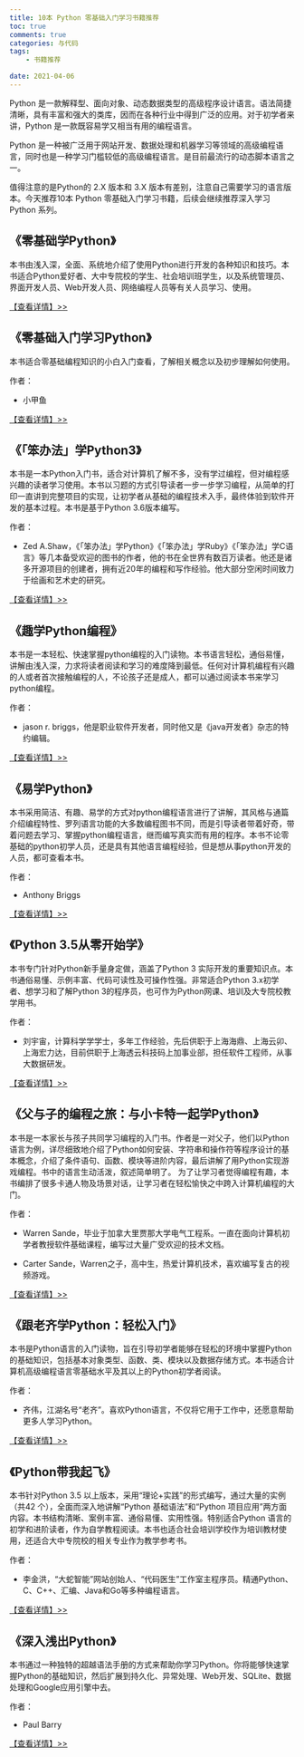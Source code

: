```yaml
---
title: 10本 Python 零基础入门学习书籍推荐
toc: true
comments: true
categories: 与代码
tags: 
	- 书籍推荐

date: 2021-04-06
---
```


Python 是一款解释型、面向对象、动态数据类型的高级程序设计语言。语法简捷清晰，具有丰富和强大的类库，因而在各种行业中得到广泛的应用。对于初学者来讲，Python 是一款既容易学又相当有用的编程语言。

Python 是一种被广泛用于网站开发、数据处理和机器学习等领域的高级编程语言，同时也是一种学习门槛较低的高级编程语言。是目前最流行的动态脚本语言之一。

值得注意的是Python的 2.X 版本和 3.X 版本有差别，注意自己需要学习的语言版本。今天推荐10本 Python 零基础入门学习书籍，后续会继续推荐深入学习 Python 系列。

## 《零基础学Python》

本书由浅入深，全面、系统地介绍了使用Python进行开发的各种知识和技巧。本书适合Python爱好者、大中专院校的学生、社会培训班学生，以及系统管理员、界面开发人员、Web开发人员、网络编程人员等有关人员学习、使用。

[【查看详情】>> ](https://union-click.jd.com/jdc?e=&p=AyIGZRhbHQsSAl0SUhwyEgZUGF0SBhAAVhNfEwYiQwpDBUoyS0IQWhkeHAxfEE8HCllHGAdFBwsCEwZWHVwRABUEXR9dER1LQglGa3ZdSl4dGisVYEcEFhwAXGpMRQhQUnUOHjdUK1sUAxEFURlcFwMiN1Uca1RsEgZUE1wSARo3VCtbEgIbBV0cWhILEwBUK1wVCyLQ%2FI%2BMs5bKtczP05jUi6yBscclMiIEZStrFTIRNxd1DkJSRgdVH1kVAUBUUBJfFQsUBFVIWkdSQg5XS14VBRM3VxpaEQs%3D)

## 《零基础入门学习Python》

本书适合零基础编程知识的小白入门查看，了解相关概念以及初步理解如何使用。

作者：

 - 小甲鱼

[【查看详情】>> ](https://union-click.jd.com/jdc?e=&p=AyIGZRteEAIWAVEZXhQyEgZUGFIVChoGXBpdFwEiQwpDBUoyS0IQWhkeHAxfEE8HCllHGAdFBwsCEwZWElsdChMOVB1ZFh1LQglGa2NEWm89Qx5vYhJ5VkMOUldSRTJBMHUOHjdUK1sUAxEFURlcFwMiN1Uca1RsGwRQHlwVMhM3VRxbHAAaAFQSXRIEFjdSG1Il1buTgr3PzbCL092WjYypxq3JK2slASI3ZRtrFjJQaVwYCRAHGlRSTFoXBRcHARNTFFAQUlxMD0BVFgJUGF8WMhAGVB9S)

## 《「笨办法」学Python3》

本书是一本Python入门书，适合对计算机了解不多，没有学过编程，但对编程感兴趣的读者学习使用。本书以习题的方式引导读者一步一步学习编程，从简单的打印一直讲到完整项目的实现，让初学者从基础的编程技术入手，最终体验到软件开发的基本过程。本书是基于Python 3.6版本编写。

作者：

- Zed A.Shaw，《「笨办法」学Python》《「笨办法」学Ruby》《「笨办法」学C语言》等几本备受欢迎的图书的作者，他的书在全世界有数百万读者。他还是诸多开源项目的创建者，拥有近20年的编程和写作经验。他大部分空闲时间致力于绘画和艺术史的研究。

[【查看详情】>> ](https://union-click.jd.com/jdc?e=&p=AyIGZRhfHQMSAFIbXxYyEgZUGFwVChQAXB5SHQIiQwpDBUoyS0IQWhkeHAxfEE8HCllHGAdFBwsCEwZWHFsdBBUOUBJTFR1LQglGaxdCQQUicCFtYUtHDV4yShhXZDNCBnUOHjdUK1sUAxEFURlcFwMiN1Uca1RsEgZSGVoSBxc3VCtbEgIbBV0cWxUFEAdRK1wVCyLQ%2FI%2BMs5bKtczP05jUi6yBscclMiIEZStrFTIRNxd1XR0DEQ9RTFISAxpXUEkJF1IaB1YcUkFXQgEHHlxFAkE3VxpaEQs%3D)

## 《趣学Python编程》

本书是一本轻松、快速掌握python编程的入门读物。本书语言轻松，通俗易懂，讲解由浅入深，力求将读者阅读和学习的难度降到最低。任何对计算机编程有兴趣的人或者首次接触编程的人，不论孩子还是成人，都可以通过阅读本书来学习python编程。

作者：

- jason r. briggs，他是职业软件开发者，同时他又是《java开发者》杂志的特约编辑。

[【查看详情】>> ](https://union-click.jd.com/jdc?e=&p=AyIGZRhaEgcRBFwZWBQyEgZUGFITCxIOXRtcEgQiQwpDBUoyS0IQWhkeHAxfEE8HCllHGAdFBwsCEwZWEl0cAhsPVRxcEx1LQglGa2oDTEMpfUFSYmlbEXxSSAt2RydbOGUOHjdUK1sUAxEFURlcFwMiN1Uca1RsEgZUGVkSAxs3VCtbEgIbBV0cWxcBGgRcK1wVCyLQ%2FI%2BMs5bKtczP05jUi6yBscclMiIEZStrFTIRNxd1DEYGF1BSElJFVRJTUEgPR1JGAlceWRFQQARRHlwTBUE3VxpaEQs%3D)

## 《易学Python》

本书采用简洁、有趣、易学的方式对python编程语言进行了讲解，其风格与通篇介绍编程特性、罗列语言功能的大多数编程图书不同，而是引导读者带着好奇，带着问题去学习、掌握python编程语言，继而编写真实而有用的程序。本书不论零基础的python初学人员，还是具有其他语言编程经验，但是想从事python开发的人员，都可查看本书。

作者：

- Anthony Briggs

[【查看详情】>> ](https://union-click.jd.com/jdc?e=&p=AyIGZRprFQIXBFYbXRIyVlgNRQQlW1dCFFlQCxxKQgFHRE5XDVULR0UVAhcEVhtdEh1LQglGa2hQVwMebCNGYHRlCxkTZRwaVwBjMFMOHjdUK1sUAxEFURlcFwMiN1Uca0NsEgZUGloUBxYAUitaJQIVB1wZUxICFgRRHl0lBRIOZczygdW0k42pwsGKn9HMsI%2B%2FniI3ZRhrJTISN1YrGXtVQQ8AGwsVBxcBVBNeEgoXDgYfXxNWQlVUSw4cC0ICBytZFAMWDg%3D%3D)

## 《Python 3.5从零开始学》


本书专门针对Python新手量身定做，涵盖了Python 3 实际开发的重要知识点。本书通俗易懂、示例丰富、代码可读性及可操作性强。非常适合Python 3.x初学者、想学习和了解Python 3的程序员，也可作为Python网课、培训及大专院校教学用书。

作者：

- 刘宇宙，计算科学学学士，多年工作经验，先后供职于上海海鼎、上海云卯、上海宏力达，目前供职于上海透云科技码上加事业部，担任软件工程师，从事大数据研发。

[【查看详情】>> ](https://union-click.jd.com/jdc?e=&p=AyIGZRprFwMQDlAfWRwyVlgNRQQlW1dCFFlQCxxKQgFHRE5XDVULR0UXAxAOUB9ZHB1LQglGa3MKRGZUXRkQZ2thMXgDHWdQYA1sWXUOHjdUK1sUAxEFURlcFwMiN1Uca15sEzdUK1sSAhsFXRxbEwIQB1crXBULItD8j4yzlsq1zM%2FTmNSLrIGxxyUyIgRlK2sVMhE3F3UPRQUTDwYeCBVXFANQT15FUhUFBhJcEwoTAwUeDxcHFTdXGloRCw%3D%3D)

## 《父与子的编程之旅：与小卡特一起学Python》

本书是一本家长与孩子共同学习编程的入门书。作者是一对父子，他们以Python语言为例，详尽细致地介绍了Python如何安装、字符串和操作符等程序设计的基本概念，介绍了条件语句、函数、模块等进阶内容，最后讲解了用Python实现游戏编程。书中的语言生动活泼，叙述简单明了。 为了让学习者觉得编程有趣，本书编排了很多卡通人物及场景对话，让学习者在轻松愉快之中跨入计算机编程的大门。

作者：

- Warren Sande，毕业于加拿大里贾那大学电气工程系。一直在面向计算机初学者教授软件基础课程，编写过大量广受欢迎的技术文档。

- Carter Sande，Warren之子，高中生，热爱计算机技术，喜欢编写复古的视频游戏。

[【查看详情】>> ](https://union-click.jd.com/jdc?e=&p=AyIGZRtdHQsaDlEbWxQyFwNcHVkcAhcOVxprUV1KWQorAlBHU0VeBUVNR0ZbSkAOClBMW0seXxwEEA5VHlIXAw1eEEcGJVFmQCZCXBJxcHsFSSNXf0cGCUMGbEQeC2UaaxUDEwRXH1kSABM3ZRtcJUN8B1QbWRADFwJlGmsVBRIOVxNcFgAUB1wdaxICGzeCss%2FCpIbf54KPnY%2FEnv7P8YkyIjdWK2slAiIEZVk1FAESUFwYUhcEFwdUHg5HBBsBUB4OQAtCBlRPDEUCRlRlGVoUBhs%3D)

## 《跟老齐学Python：轻松入门》

本书是Python语言的入门读物，旨在引导初学者能够在轻松的环境中掌握Python的基础知识，包括基本对象类型、函数、类、模块以及数据存储方式。本书适合计算机高级编程语言零基础水平及其以上的Python初学者阅读。

作者：

- 齐伟，江湖名号“老齐”。喜欢Python语言，不仅将它用于工作中，还愿意帮助更多人学习Python。

[【查看详情】>> ](https://union-click.jd.com/jdc?e=&p=AyIGZRprFwMQA1YdUhUyVlgNRQQlW1dCFFlQCxxKQgFHRE5XDVULR0UXAxADVh1SFR1LQglGaxR1bl9PZ15nZxp5C1tdcl5EBAoZI1MOHjdUK1sUAxEFURlcFwMiN1Uca15sEzdUK1sSAhsFXRxYFgMTBlQrXBULItD8j4yzlsq1zM%2FTmNSLrIGxxyUyIgRlK2sVMhE3F3VTEQAaVQIdDkcFE1dQGVtAUUEOUkhbFwVHUFUYDkdXGzdXGloRCw%3D%3D)

## 《Python带我起飞》

本书针对Python 3.5 以上版本，采用“理论+实践”的形式编写，通过大量的实例（共42 个），全面而深入地讲解“Python 基础语法”和“Python 项目应用”两方面内容。本书结构清晰、案例丰富、通俗易懂、实用性强。特别适合Python 语言的初学和进阶读者，作为自学教程阅读。本书也适合社会培训学校作为培训教材使用，还适合大中专院校的相关专业作为教学参考书。

作者：

- 李金洪，“大蛇智能”网站创始人、“代码医生”工作室主程序员。精通Python、C、C++、汇编、Java和Go等多种编程语言。

[【查看详情】>> ](https://union-click.jd.com/jdc?e=&p=AyIGZRNbFgQQA1cdWSUAEwVTGV4cABUGVCsfSlpMWGVCHlBDUAxLBQNQVk4YDk5ER1xOGVcaWRMAFw5XHFoUHUtCCUZrQmMaUhcBWw9hQgAmbAVgURpvKkRSQw4eN1QrWxQDEQVRGVwXAyI3VRxrVGwRB1wcWxIyEzdVHFscABoAVhpYHAMUN1IbUiXVu5OCvc%2FNsIvT3ZaNjKnGrckrayUBIjdlG2sWMlBpUh4PFwYaUFEaWRAKFwBREwtCV0YHUxteFgUSVF0SXEAyEAZUH1I%3D)

## 《深入浅出Python》

本书通过一种独特的超越语法手册的方式来帮助你学习Python。你将能够快速掌握Python的基础知识，然后扩展到持久化、异常处理、Web开发、SQLite、数据处理和Google应用引擎中去。

作者：

- Paul Barry

[【查看详情】>> ](https://union-click.jd.com/jdc?e=&p=AyIGZRhcFAYSBFceXBMyEgZUGFwRBBcBUxheFgUiQwpDBUoyS0IQWhkeHAxfEE8HCllHGAdFBwsCEwZWHF8TBxQBVh5YEh1LQglGa0lVUlECYzxsYEFDERIBdlgVV10YH3UOHjdUK1sUAxEFURlcFwMiN1Uca1RsEgZSGFgcARo3VCtbEgIbBV0cWxwLEgBSK1wVCyLQ%2FI%2BMs5bKtczP05jUi6yBscclMiIEZStrFTIRNxd1XEYEGw8CGw5ACkdSUBgMEQtBAFweXxFWRQNTTwkTAEU3VxpaEQs%3D)
